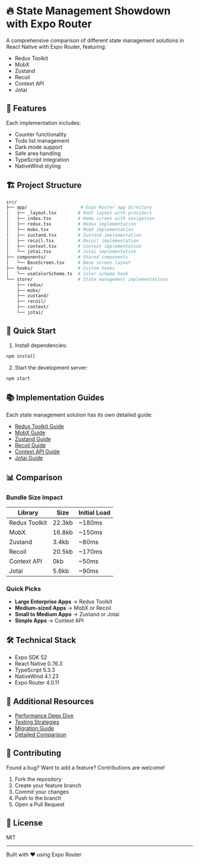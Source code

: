 # 🔥 State Management Showdown with Expo Router

A comprehensive comparison of different state management solutions in React Native with Expo Router, featuring:

- Redux Toolkit
- MobX
- Zustand
- Recoil
- Context API
- Jotai

## 📱 Features

Each implementation includes:

- Counter functionality
- Todo list management
- Dark mode support
- Safe area handling
- TypeScript integration
- NativeWind styling

## 🏗 Project Structure

```bash
src/
├── app/                    # Expo Router app directory
│   ├── _layout.tsx        # Root layout with providers
│   ├── index.tsx          # Home screen with navigation
│   ├── redux.tsx          # Redux implementation
│   ├── mobx.tsx           # MobX implementation
│   ├── zustand.tsx        # Zustand implementation
│   ├── recoil.tsx         # Recoil implementation
│   ├── context.tsx        # Context implementation
│   └── jotai.tsx          # Jotai implementation
├── components/            # Shared components
│   └── BaseScreen.tsx     # Base screen layout
├── hooks/                 # Custom hooks
│   └── useColorScheme.ts  # Color scheme hook
└── store/                 # State management implementations
    ├── redux/
    ├── mobx/
    ├── zustand/
    ├── recoil/
    ├── context/
    └── jotai/
```

## 🤝 Quick Start

1. Install dependencies:

```bash
npm install
```

2. Start the development server:

```bash
npm start
```

## 📚 Implementation Guides

Each state management solution has its own detailed guide:

- [Redux Toolkit Guide](./redux-toolkit.md)
- [MobX Guide](./mobx.md)
- [Zustand Guide](./zustand.md)
- [Recoil Guide](./recoil.md)
- [Context API Guide](./context-api.md)
- [Jotai Guide](./jotai.md)

## 📊 Comparison

### Bundle Size Impact

| Library       | Size   | Initial Load |
| ------------- | ------ | ------------ |
| Redux Toolkit | 22.3kb | ~180ms       |
| MobX          | 16.8kb | ~150ms       |
| Zustand       | 3.4kb  | ~80ms        |
| Recoil        | 20.5kb | ~170ms       |
| Context API   | 0kb    | ~50ms        |
| Jotai         | 5.6kb  | ~90ms        |

### Quick Picks

- **Large Enterprise Apps** → Redux Toolkit
- **Medium-sized Apps** → MobX or Recoil
- **Small to Medium Apps** → Zustand or Jotai
- **Simple Apps** → Context API

## 🛠 Technical Stack

- Expo SDK 52
- React Native 0.76.3
- TypeScript 5.3.3
- NativeWind 4.1.23
- Expo Router 4.0.11

## 📖 Additional Resources

- [Performance Deep Dive](./performance.md)
- [Testing Strategies](./testing.md)
- [Migration Guide](./migration.md)
- [Detailed Comparison](./comparison.md)

## 🤝 Contributing

Found a bug? Want to add a feature? Contributions are welcome!

1. Fork the repository
2. Create your feature branch
3. Commit your changes
4. Push to the branch
5. Open a Pull Request

## 📝 License

MIT

---

Built with ❤️ using Expo Router
